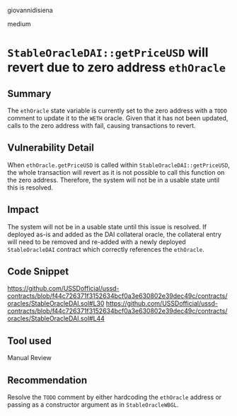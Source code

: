 giovannidisiena

medium

# `StableOracleDAI::getPriceUSD` will revert due to zero address `ethOracle`

## Summary
The `ethOracle` state variable is currently set to the zero address with a `TODO` comment to update it to the `WETH` oracle. Given that it has not been updated, calls to the zero address with fail, causing transactions to revert.

## Vulnerability Detail
When `ethOracle.getPriceUSD` is called within `StableOracleDAI::getPriceUSD`, the whole transaction will revert as it is not possible to call this function on the zero address. Therefore, the system will not be in a usable state until this is resolved.

## Impact
The system will not be in a usable state until this issue is resolved. If deployed as-is and added as the DAI collateral oracle, the collateral entry will need to be removed and re-added with a newly deployed `StableOracleDAI` contract which correctly references the `ethOracle`.

## Code Snippet
https://github.com/USSDofficial/ussd-contracts/blob/f44c726371f3152634bcf0a3e630802e39dec49c/contracts/oracles/StableOracleDAI.sol#L30
https://github.com/USSDofficial/ussd-contracts/blob/f44c726371f3152634bcf0a3e630802e39dec49c/contracts/oracles/StableOracleDAI.sol#L44

## Tool used

Manual Review

## Recommendation
Resolve the `TODO` comment by either hardcoding the `ethOracle` address or passing as a constructor argument as in `StableOracleWBGL`.